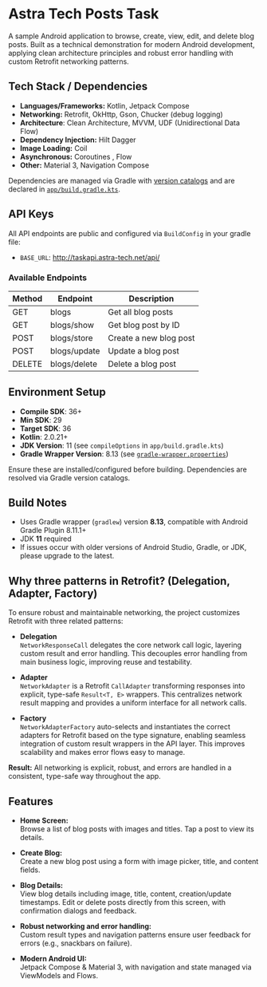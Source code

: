 # Astra Tech Posts Task

A sample Android application to browse, create, view, edit, and delete blog posts. Built as a
technical demonstration for modern Android development, applying clean architecture principles and
robust error handling with custom Retrofit networking patterns.

## Tech Stack / Dependencies

- **Languages/Frameworks:** Kotlin, Jetpack Compose
- **Networking:** Retrofit, OkHttp, Gson, Chucker (debug logging)
- **Architecture**: Clean Architecture, MVVM, UDF (Unidirectional Data Flow)
- **Dependency Injection:** Hilt Dagger
- **Image Loading:** Coil
- **Asynchronous:** Coroutines , Flow
- **Other:** Material 3, Navigation Compose

Dependencies are managed via Gradle with [version catalogs](./gradle/libs.versions.toml) and are
declared in [`app/build.gradle.kts`](./app/build.gradle.kts).

## API Keys

All API
endpoints are public and configured via `BuildConfig` in your gradle file:

- `BASE_URL`: http://taskapi.astra-tech.net/api/

### Available Endpoints

| Method | Endpoint     | Description            |
|--------|--------------|------------------------|
| GET    | blogs        | Get all blog posts     |
| GET    | blogs/show   | Get blog post by ID    |
| POST   | blogs/store  | Create a new blog post |
| POST   | blogs/update | Update a blog post     |
| DELETE | blogs/delete | Delete a blog post     |


## Environment Setup

- **Compile SDK**: 36+
- **Min SDK**: 29
- **Target SDK**: 36
- **Kotlin**: 2.0.21+
- **JDK Version**: 11 (see `compileOptions` in `app/build.gradle.kts`)
- **Gradle Wrapper Version**: 8.13 (see [
  `gradle-wrapper.properties`](./gradle/wrapper/gradle-wrapper.properties))

Ensure these are installed/configured before building. Dependencies are resolved via Gradle version
catalogs.

## Build Notes

- Uses Gradle wrapper (`gradlew`) version **8.13**, compatible with Android Gradle Plugin 8.11.1+
- JDK **11** required
- If issues occur with older versions of Android Studio, Gradle, or JDK, please upgrade to the
  latest.

## Why three patterns in Retrofit? (Delegation, Adapter, Factory)

To ensure robust and maintainable networking, the project customizes Retrofit with three related
patterns:

- **Delegation**  
  `NetworkResponseCall` delegates the core network call logic, layering custom result and error
  handling. This decouples error handling from main business logic, improving reuse and testability.

- **Adapter**  
  `NetworkAdapter` is a Retrofit `CallAdapter` transforming responses into explicit, type-safe
  `Result<T, E>` wrappers. This centralizes network result mapping and provides a uniform interface
  for all network calls.

- **Factory**  
  `NetworkAdapterFactory` auto-selects and instantiates the correct adapters for Retrofit based on
  the type signature, enabling seamless integration of custom result wrappers in the API layer. This
  improves scalability and makes error flows easy to manage.

**Result:** All networking is explicit, robust, and errors are handled in a consistent, type-safe
way throughout the app.

## Features

- **Home Screen:**  
  Browse a list of blog posts with images and titles. Tap a post to view its details.

- **Create Blog:**  
  Create a new blog post using a form with image picker, title, and content fields.

- **Blog Details:**  
  View blog details including image, title, content, creation/update timestamps. Edit or delete
  posts directly from this screen, with confirmation dialogs and feedback.

- **Robust networking and error handling:**  
  Custom result types and navigation patterns ensure user feedback for errors (e.g., snackbars on
  failure).

- **Modern Android UI:**  
  Jetpack Compose & Material 3, with navigation and state managed via ViewModels and Flows.
